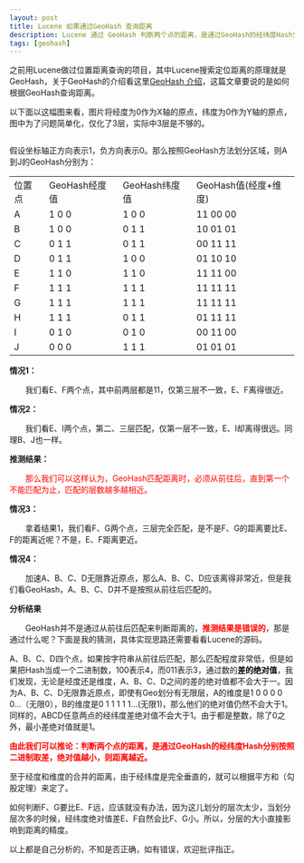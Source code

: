 ```yaml
---
layout: post
title: Lucene 如果通过GeoHash 查询距离
description: Lucene 通过 GeoHash 判断两个点的距离，是通过GeoHash的经纬度Hash分别按照二进制取差，绝对值越小，则距离越近，而不是从前往后匹配hash字符串。
tags: [geohash]
---
```


<p>之前用Lucene做过位置距离查询的项目，其中Lucene搜索定位距离的原理就是GeoHash，关于GeoHash的介绍看这里<a title="GeoHash 介绍" href="http://www.cnblogs.com/muson/archive/2013/01/31/2883896.html" target="_blank">GeoHash 介绍</a>，这篇文章要说的是如何根据GeoHash查询距离。</p>
<p>以下面以这幅图来看，图片将经度为0作为X轴的原点，纬度为0作为Y轴的原点，图中为了问题简单化，仅化了3层，实际中3层是不够的。</p>
<p><img src="http://images.cnitblog.com/blog/550996/201402/131349441774720.jpg" alt=""></p>
<p>假设坐标轴正方向表示1，负方向表示0。那么按照GeoHash方法划分区域，则A到J的GeoHash分别为：</p>
<table border="0">
<tbody>
<tr>
<td>位置点</td>
<td>GeoHash经度值</td>
<td>GeoHash纬度值</td>
<td>GeoHash值(经度+维度)</td>
</tr>
<tr>
<td>A</td>
<td>1 0 0</td>
<td>1 0 0</td>
<td>11 00 00</td>
</tr>
<tr>
<td>B</td>
<td>1 0 0</td>
<td>0 1 1</td>
<td>10 01 01</td>
</tr>
<tr>
<td>C</td>
<td>0 1 1</td>
<td>0 1 1</td>
<td>00 11 11</td>
</tr>
<tr>
<td>D</td>
<td>0 1 1</td>
<td>1 0 0</td>
<td>01 10 10</td>
</tr>
<tr>
<td>E</td>
<td>1 1 0</td>
<td>1 1 0</td>
<td>11 11 00</td>
</tr>
<tr>
<td>F</td>
<td>1 1 1</td>
<td>1 1 1</td>
<td>11 11 11</td>
</tr>
<tr>
<td>G</td>
<td>1 1 1</td>
<td>1 1 1</td>
<td>11 11 11</td>
</tr>
<tr>
<td>H</td>
<td>1 1 1</td>
<td>0 1 1</td>
<td>01 11 11</td>
</tr>
<tr>
<td>I</td>
<td>0 1 0</td>
<td>0 1 0</td>
<td>00 11 00</td>
</tr>
<tr>
<td>J</td>
<td>0 0 0</td>
<td>1 1 1</td>
<td>01 01 01</td>
</tr>
</tbody>
</table>

<!--break-->

<p style="text-align: left;"><strong>情况1：</strong></p>
<p style="text-align: left;">　　我们看E、F两个点，其中前两层都是11，仅第三层不一致，E、F离得很近。</p>
<p style="text-align: left;"><strong>情况2：</strong></p>
<p style="text-align: left;">　　我们看E、I两个点，第二、三层匹配，仅第一层不一致，E、I却离得很远。同理B、J也一样。</p>
<p style="text-align: left;"><strong>推测结果：</strong></p>
<p style="text-align: left;"><strong>　　</strong><span style="color: #ff0000;">那么我们可以这样认为，GeoHash匹配距离时，必须从前往后，直到第一个不能匹配为止，匹配的层数越多越相近。</span></p>
<p style="text-align: left;"><strong>情况3：</strong></p>
<p style="text-align: left;">　　拿着结果1，我们看F、G两个点，三层完全匹配，是不是F、G的距离要比E、F的距离近呢？不是，E、F距离更近。</p>
<p style="text-align: left;"><strong>情况4：</strong></p>
<p style="text-align: left;"><strong>　　</strong>加速A、B、C、D无限靠近原点，那么A、B、C、D应该离得非常近，但是我们看GeoHash，A、B、C、D并不是按照从前往后匹配的。</p>
<p style="text-align: left;"><strong>分析结果</strong></p>
<p style="text-align: left;"><strong>　　</strong>GeoHash并不是通过从前往后匹配来判断距离的，<strong><span style="color: #ff0000;">推测结果是错误的</span></strong>，那是通过什么呢？下面是我的猜测，具体实现思路还需要看看Lucene的源码。</p>
<p style="text-align: left;">A、B、C、D四个点，如果按字符串从前往后匹配，那么匹配程度非常低，但是如果把Hash当成一个二进制数，100表示4，而011表示3，通过数的<span style="color: #000000;"><strong>差的绝对值</strong></span>，我们发现，无论是经度还是维度，A、B、C、D之间的差的绝对值都不会大于一。因为A、B、C、D无限靠近原点，即使有Geo划分有无限层，A的维度是1 0 0 0 0 0...（无限0），B的维度是0 1 1 1 1 1...(无限1)，那么他们的绝对值仍然不会大于1。同样的，ABCD任意两点的经纬度差绝对值不会大于1。由于都是整数，除了0之外，最小差绝对值就是1。</p>
<p style="text-align: left;"><strong><span style="color: #ff0000;">由此我们可以推论：判断两个点的距离，是通过GeoHash的经纬度Hash分别按照二进制取差，绝对值越小，则距离越近。</span></strong></p>
<p style="text-align: left;">至于经度和维度的合并的距离，由于经纬度是完全垂直的，就可以根据平方和（勾股定理）来定了。</p>
<p style="text-align: left;">如何判断F、G要比E、F远，应该就没有办法，因为这儿划分的层次太少，当划分层次多的时候，经纬度绝对值差E、F自然会比F、G小。所以，分层的大小直接影响到距离的精度。</p>
<p style="text-align: left;">以上都是自己分析的，不知是否正确，如有错误，欢迎批评指正。</p>
